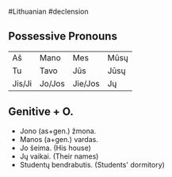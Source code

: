 #Lithuanian #declension 

## Possessive Pronouns

|  |  |  |  |
| ---- | ---- | ---- | ---- |
| Aš | Mano | Mes | Mūsų |
| Tu | Tavo | Jūs | Jūsų |
| Jis/Ji | Jo/Jos | Jie/Jos | Jų |

## Genitive + O.

- Jono (as+gen.) žmona.
- Manos (a+gen.) vardas.
- Jo šeima. (His house)
- Jų vaikai. (Their names)
- Studentų bendrabutis. (Students' dormitory)